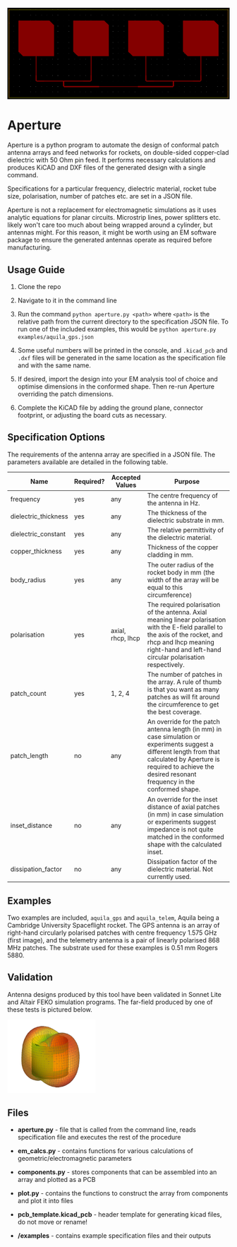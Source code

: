 ![aquila_gps design output](images/aquila_gps.PNG)


# Aperture

Aperture is a python program to automate the design of conformal patch antenna arrays and feed networks for rockets, on double-sided copper-clad dielectric with 50 Ohm pin feed. It performs necessary calculations and produces KiCAD and DXF files of the generated design with a single command.

Specifications for a particular frequency, dielectric material, rocket tube size, polarisation, number of patches etc. are set in a JSON file.

Aperture is not a replacement for electromagnetic simulations as it uses analytic equations for planar circuits. Microstrip lines, power splitters etc. likely won't care too much about being wrapped around a cylinder, but antennas might. For this reason, it might be worth using an EM software package to ensure the generated antennas operate as required before manufacturing.

## Usage Guide

1. Clone the repo

2. Navigate to it in the command line

3. Run the command `python aperture.py <path>` where `<path>` is the relative path from the current directory to the specification JSON file. To run one of the included examples, this would be `python aperture.py examples/aquila_gps.json`

4. Some useful numbers will be printed in the console, and `.kicad_pcb` and `.dxf` files will be generated in the same location as the specification file and with the same name.

5. If desired, import the design into your EM analysis tool of choice and optimise dimensions in the conformed shape. Then re-run Aperture overriding the patch dimensions.

6. Complete the KiCAD file by adding the ground plane, connector footprint, or adjusting the board cuts as necessary.

## Specification Options
The requirements of the antenna array are specified in a JSON file. The parameters available are detailed in the following table.

| Name | Required? | Accepted Values | Purpose |
| --- | --- | --- | --- |
| frequency | yes | any |The centre frequency of the antenna in Hz. |
| dielectric_thickness | yes | any | The thickness of the dielectric substrate in mm. |
| dielectric_constant | yes | any | The relative permittivity of the dielectric material. |
| copper_thickness | yes | any | Thickness of the copper cladding in mm. |
| body_radius | yes | any |The outer radius of the rocket body in mm (the width of the array will be equal to this circumference) |
| polarisation | yes | axial, rhcp, lhcp | The required polarisation of the antenna. Axial meaning linear polarisation with the E-field parallel to the axis of the rocket, and rhcp and lhcp meaning right-hand and left-hand circular polarisation respectively. |
| patch_count | yes | 1, 2, 4 | The number of patches in the array. A rule of thumb is that you want as many patches as will fit around the circumference to get the best coverage.
| patch_length | no | any | An override for the patch antenna length (in mm) in case simulation or experiments suggest a different length from that calculated by Aperture is required to achieve the desired resonant frequency in the conformed shape. |
| inset_distance | no | any | An override for the inset distance of axial patches (in mm) in case simulation or experiments suggest impedance is not quite matched in the conformed shape with the calculated inset.
| dissipation_factor | no | any | Dissipation factor of the dielectric material. Not currently used. |

## Examples
Two examples are included, `aquila_gps` and `aquila_telem`, Aquila being a Cambridge University Spaceflight rocket. The GPS antenna is an array of right-hand circularly polarised patches with centre frequency 1.575 GHz (first image), and the telemetry antenna is a pair of linearly polarised 868 MHz patches. The substrate used for these examples is 0.51 mm Rogers 5880.


## Validation
Antenna designs produced by this tool have been validated in Sonnet Lite and Altair FEKO simulation programs. The far-field produced by one of these tests is pictured below.

[<img src="images/far_field.PNG" alt="Far-field gain of a produced design" width="200"/>](images/far_field.PNG)

## Files

*  **aperture.py** - file that is called from the command line, reads specification file and executes the rest of the procedure

*  **em_calcs.py** - contains functions for various calculations of geometric/electromagnetic parameters

*  **components.py** - stores components that can be assembled into an array and plotted as a PCB

*  **plot.py** - contains the functions to construct the array from components and plot it into files

*  **pcb_template.kicad_pcb** - header template for generating kicad files, do not move or rename!

*  **/examples** - contains example specification files and their outputs